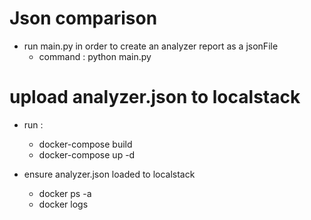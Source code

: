 # Json comparison 

* run main.py in order to create an analyzer report as a jsonFile
  - command : python main.py
  
# upload analyzer.json to localstack

* run :
  - docker-compose build
  - docker-compose up -d


* ensure analyzer.json loaded to localstack
    - docker ps -a
    - docker logs <CONTAINER ID>

